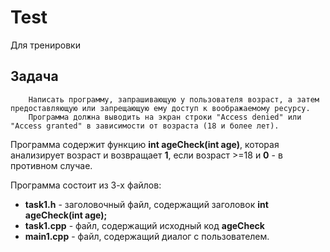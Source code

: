 # Test
Для тренировки

## Задача

```
    Написать программу, запрашивающую у пользователя возраст, а затем предоставляющую или запрещающую ему доступ к воображаемому ресурсу.
    Программа должна выводить на экран строки "Access denied" или "Access granted" в зависимости от возраста (18 и более лет).
```

Программа содержит функцию **int ageCheck(int age)**, которая анализирует возраст и возвращает **1**, если возраст >=18 и **0** - в противном случае.

Программа состоит из 3-х файлов:

- **task1.h** - заголовочный файл, содержащий заголовок **int ageCheck(int age);**
- **task1.cpp** - файл, содержащий исходный код **ageCheck**
- **main1.cpp** - файл, содержащий диалог с пользователем.
